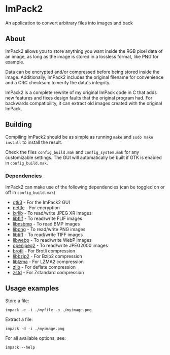 # ImPack2

An application to convert arbitrary files into images and back

## About

ImPack2 allows you to store anything you want inside the RGB pixel data of an image, as long as the image is stored in a lossless format, like PNG for example.

Data can be encrypted and/or compressed before being stored inside the image. Additionally, ImPack2 includes the original filename for convenience and a CRC checksum to verify the data's integrity.

ImPack2 is a complete rewrite of my original ImPack code in C that adds new features and fixes design faults that the original program had. For backwards compatibility, it can extract old images created with the original ImPack.

## Building

Compiling ImPack2 should be as simple as running `make` and `sudo make install` to install the result.

Check the files `config_build.mak` and `config_system.mak` for any customizable settings. The GUI will automatically be built if GTK is enabled in `config_build.mak`.

### Dependencies

ImPack2 can make use of the following dependencies (can be toggled on or off in `config_build.mak`)
* [gtk3](https://www.gtk.org/) - For the ImPack2 GUI
* [nettle](http://www.lysator.liu.se/~nisse/nettle/) - For encryption
* [jxrlib](https://archive.codeplex.com/?p=jxrlib) - To read/write JPEG XR images
* [libflif](https://flif.info/) - To read/write FLIF images
* [libnsbmp](http://www.netsurf-browser.org/projects/libnsbmp/) - To read BMP images
* [libpng](http://www.libpng.org/) - To read/write PNG images
* [libtiff](http://libtiff.org/) - To read/write TIFF images
* [libwebp](https://chromium.googlesource.com/webm/libwebp/) - To read/write WebP images
* [openjpeg2](http://www.openjpeg.org/) - To read/write JPEG2000 images
* [brotli](https://github.com/google/brotli) - For Brotli compression
* [libbzip2](https://sourceware.org/bzip2/) - For Bzip2 compression
* [liblzma](https://tukaani.org/xz/) - For LZMA2 compression
* [zlib](https://zlib.net/) - For deflate compression
* [zstd](https://facebook.github.io/zstd/) - For Zstandard compression

## Usage examples

Store a file:
```
impack -e -i ./myfile -o ./myimage.png
```
Extract a file:
```
impack -d -i ./myimage.png
```
For all available options, see:
```
impack --help
```
